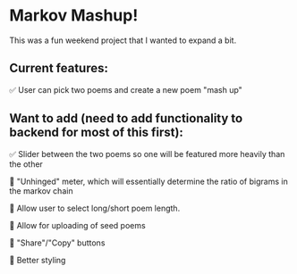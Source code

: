 # Markov Mashup!

This was a fun weekend project that I wanted to expand a bit.

## Current features:

✅ User can pick two poems and create a new poem "mash up"

## Want to add (need to add functionality to backend for most of this first):

✅ Slider between the two poems so one will be featured more heavily than the other

🔲 "Unhinged" meter, which will essentially determine the ratio of bigrams in the markov chain

🔲 Allow user to select long/short poem length.

🔲 Allow for uploading of seed poems

🔲 "Share"/"Copy" buttons

🔲 Better styling
